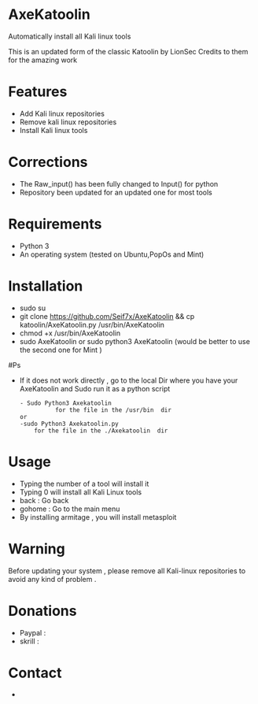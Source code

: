 
# AxeKatoolin
Automatically install all Kali linux tools

This is an updated form of the classic Katoolin by LionSec 
Credits to them for the amazing work 

# Features
- Add Kali linux repositories
- Remove kali linux repositories
- Install Kali linux tools
# Corrections 
- The Raw_input() has been fully changed to Input() for python
- Repository been updated for an updated one for most tools 

# Requirements
- Python 3
- An operating system (tested on Ubuntu,PopOs and Mint)

# Installation
- sudo su
- git clone https://github.com/Seif7x/AxeKatoolin && cp katoolin/AxeKatoolin.py /usr/bin/AxeKatoolin
- chmod +x /usr/bin/AxeKatoolin
-  sudo AxeKatoolin or  sudo python3 AxeKatoolin  (would be better to use the second one for Mint ) 


#Ps 
- If it does not work directly , go to the local Dir where you have your AxeKatoolin and Sudo run it as a python script


      - Sudo Python3 Axekatoolin 
                for the file in the /usr/bin  dir 
      or
      -sudo Python3 Axekatoolin.py 
          for the file in the ./Axekatoolin  dir  


# Usage
- Typing the number of a tool will install it
- Typing 0 will install all Kali Linux tools
- back : Go back
- gohome : Go to the main menu
- By installing armitage , you will install metasploit

# Warning
Before updating your system , please remove all Kali-linux repositories to avoid any kind of problem .

#



# Donations
- Paypal : 
- skrill : 


# Contact
-
